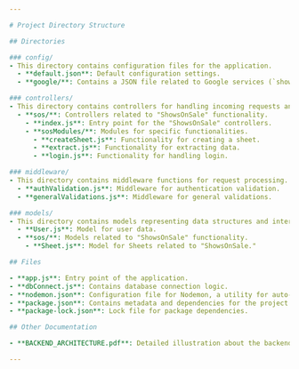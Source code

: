 ```yaml
---

# Project Directory Structure

## Directories

### config/
- This directory contains configuration files for the application.
  - **default.json**: Default configuration settings.
  - **google/**: Contains a JSON file related to Google services (`showsonsale-308728922ddf.json`).

### controllers/
- This directory contains controllers for handling incoming requests and processing data.
  - **sos/**: Controllers related to "ShowsOnSale" functionality.
    - **index.js**: Entry point for the "ShowsOnSale" controllers.
    - **sosModules/**: Modules for specific functionalities.
      - **createSheet.js**: Functionality for creating a sheet.
      - **extract.js**: Functionality for extracting data.
      - **login.js**: Functionality for handling login.

### middleware/
- This directory contains middleware functions for request processing.
  - **authValidation.js**: Middleware for authentication validation.
  - **generalValidations.js**: Middleware for general validations.

### models/
- This directory contains models representing data structures and interacting with the database.
  - **User.js**: Model for user data.
  - **sos/**: Models related to "ShowsOnSale" functionality.
    - **Sheet.js**: Model for Sheets related to "ShowsOnSale."

## Files

- **app.js**: Entry point of the application.
- **dbConnect.js**: Contains database connection logic.
- **nodemon.json**: Configuration file for Nodemon, a utility for auto-restarting the server.
- **package.json**: Contains metadata and dependencies for the project.
- **package-lock.json**: Lock file for package dependencies.

## Other Documentation

- **BACKEND_ARCHITECTURE.pdf**: Detailed illustration about the backend architecture of the application.

---
```

